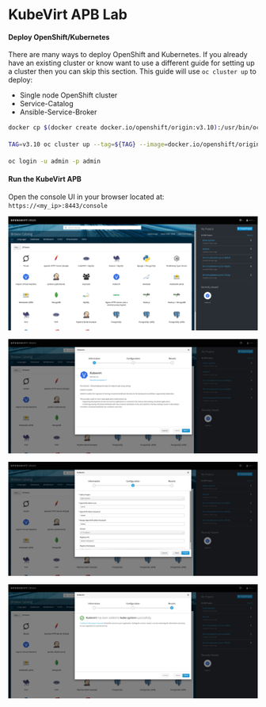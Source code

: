 # KubeVirt APB Lab

#### Deploy OpenShift/Kubernetes
There are many ways to deploy OpenShift and Kubernetes.  If you already have an
existing cluster or know want to use a different guide for setting up a cluster
then you can skip this section.  This guide will use ```oc cluster up``` to
deploy:
 - Single node OpenShift cluster
 - Service-Catalog
 - Ansible-Service-Broker

```bash
docker cp $(docker create docker.io/openshift/origin:v3.10):/usr/bin/oc ~/bin/oc

TAG=v3.10 oc cluster up --tag=${TAG} --image=docker.io/openshift/origin-\\${component}:\\${version} --enable=service-catalog,template-service-broker,router,registry,web-console,persistent-volumes,sample-templates,rhel-imagestreams,automation-service-broker

oc login -u admin -p admin
```

#### Run the KubeVirt APB
Open the console UI in your browser located at: ```https://<my_ip>:8443/console```

![Service Catlog UI](service-catalog-ui.png)

![KubeVirt APB Info](kubevirt-apb-info.png)

![Configure the KubeVirt APB](configured-kubevirt-apb.png)

![Create the KubeVirt APB](create-kubevirt-apb.png)
